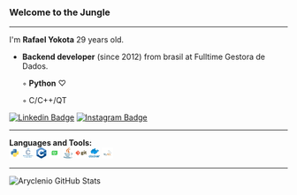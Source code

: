### Welcome to the Jungle 
---- 
I'm **Rafael Yokota** 29 years old.
 - **Backend developer** (since 2012) from brasil at Fulltime Gestora de Dados.
 
     &#9702;   **Python** &#x2661;
     
     &#9702;  C/C++/QT

[![Linkedin Badge](https://img.shields.io/badge/-LinkedIn-blue?style=flat-square&logo=Linkedin&logoColor=white&link=https://www.linkedin.com/in/rafael-yokota-24709782/)](https://www.linkedin.com/in/rafael-yokota-24709782/)
[![Instagram Badge](https://img.shields.io/badge/-Instagram-BF008C?style=flat-square&logo=Instagram&logoColor=white&link=https://www.instagram.com/rafaelyokota)](https://www.instagram.com/rafaelyokota/) 

----
**Languages and Tools:**  
<code><img height="20"
src="https://raw.githubusercontent.com/github/explore/80688e429a7d4ef2fca1e82350fe8e3517d3494d/topics/python/python.png"></code>
<code><img height="20"
src="https://raw.githubusercontent.com/github/explore/80688e429a7d4ef2fca1e82350fe8e3517d3494d/topics/c/c.png"></code>
<code><img height="20"
src="https://raw.githubusercontent.com/github/explore/80688e429a7d4ef2fca1e82350fe8e3517d3494d/topics/cpp/cpp.png"></code>
<code><img height="20"
src="https://raw.githubusercontent.com/github/explore/80688e429a7d4ef2fca1e82350fe8e3517d3494d/topics/qt/qt.png"></code>
<code><img height="20"
src="https://raw.githubusercontent.com/github/explore/80688e429a7d4ef2fca1e82350fe8e3517d3494d/topics/java/java.png"></code>
<code><img height="20"
src="https://raw.githubusercontent.com/github/explore/80688e429a7d4ef2fca1e82350fe8e3517d3494d/topics/git/git.png"></code>
<code><img height="20"
src="https://raw.githubusercontent.com/github/explore/80688e429a7d4ef2fca1e82350fe8e3517d3494d/topics/docker/docker.png"></code>
<code><img height="20"
src="https://raw.githubusercontent.com/github/explore/80688e429a7d4ef2fca1e82350fe8e3517d3494d/topics/mysql/mysql.png"></code>





---
![Aryclenio GitHub Stats](https://github-readme-stats.vercel.app/api?username=rafaelyokota&show_icons=true)
